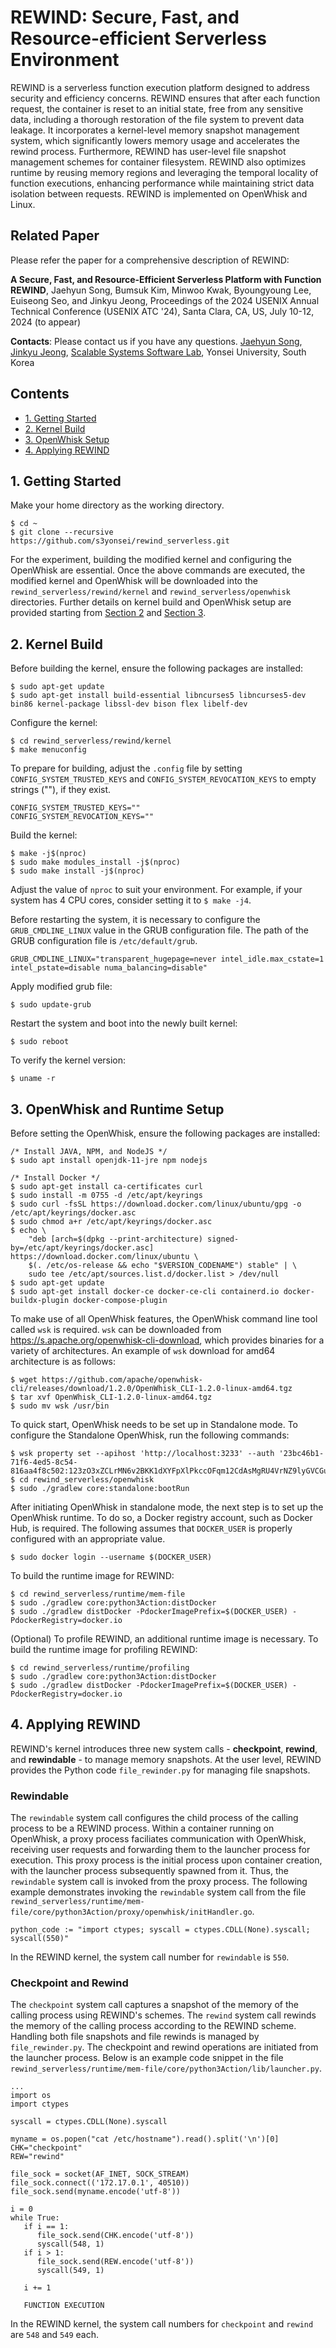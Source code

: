 
# REWIND: Secure, Fast, and Resource-efficient Serverless Environment

REWIND is a serverless function execution platform designed to address security and efficiency concerns.
REWIND ensures that after each function request, the container is reset to an initial state, free from any sensitive data, including a thorough restoration of the file system to prevent data leakage.
It incorporates a kernel-level memory snapshot management system, which significantly lowers memory usage and accelerates the rewind process.
Furthermore, REWIND has user-level file snapshot management schemes for container filesystem.
REWIND also optimizes runtime by reusing memory regions and leveraging the temporal locality of function executions, enhancing performance while maintaining strict data isolation between requests.
REWIND is implemented on OpenWhisk and Linux.

## Related Paper

Please refer the paper for a comprehensive description of REWIND:

**A Secure, Fast, and Resource-Efficient Serverless Platform with Function REWIND**, Jaehyun Song, Bumsuk Kim, Minwoo Kwak, Byoungyoung Lee, Euiseong Seo, and Jinkyu Jeong, Proceedings of the 2024 USENIX Annual Technical Conference (USENIX ATC '24), Santa Clara, CA, US, July 10-12, 2024 (to appear)

**Contacts**: Please contact us if you have any questions. [Jaehyun Song](mailto:jaehyun.song@csi.skku.edu), [Jinkyu Jeong](mailto:jinkyu@yonsei.ac.kr), [Scalable Systems Software Lab](https://cslab.yonsei.ac.kr), Yonsei University, South Korea


## Contents
- [1. Getting Started](#1-getting-started)
- [2. Kernel Build](#2-kernel-build)
- [3. OpenWhisk Setup](#3-openwhisk-and-runtime-setup)
- [4. Applying REWIND](#4-applying-rewind)

## 1. Getting Started

Make your home directory as the working directory.
```
$ cd ~
$ git clone --recursive https://github.com/s3yonsei/rewind_serverless.git
```

For the experiment, building the modified kernel and configuring the OpenWhisk are essential.
Once the above commands are executed, the modified kernel and OpenWhisk will be downloaded into the `rewind_serverless/rewind/kernel` and `rewind_serverless/openwhisk` directories.
Further details on kernel build and OpenWhisk setup are provided starting from [Section 2](#2-kernel-build) and [Section 3](#3-openwhisk-and-runtime-setup).

## 2. Kernel Build

Before building the kernel, ensure the following packages are installed:
```
$ sudo apt-get update
$ sudo apt-get install build-essential libncurses5 libncurses5-dev bin86 kernel-package libssl-dev bison flex libelf-dev
```

Configure the kernel:
```
$ cd rewind_serverless/rewind/kernel
$ make menuconfig
```

To prepare for building, adjust the `.config` file by setting `CONFIG_SYSTEM_TRUSTED_KEYS` and `CONFIG_SYSTEM_REVOCATION_KEYS` to empty strings (""), if they exist.
```
CONFIG_SYSTEM_TRUSTED_KEYS=""
CONFIG_SYSTEM_REVOCATION_KEYS=""
```

Build the kernel:
```
$ make -j$(nproc)
$ sudo make modules_install -j$(nproc)
$ sudo make install -j$(nproc)
```
Adjust the value of `nproc` to suit your environment.
For example, if your system has 4 CPU cores, consider setting it to `$ make -j4`.

Before restarting the system, it is necessary to configure the `GRUB_CMDLINE_LINUX` value in the GRUB configuration file.
The path of the GRUB configuration file is `/etc/default/grub`.
```
GRUB_CMDLINE_LINUX="transparent_hugepage=never intel_idle.max_cstate=1 intel_pstate=disable numa_balancing=disable"
```

Apply modified grub file:
```
$ sudo update-grub
```

Restart the system and boot into the newly built kernel:
```
$ sudo reboot
```

To verify the kernel version:
```
$ uname -r
```

## 3. OpenWhisk and Runtime Setup

Before setting the OpenWhisk, ensure the following packages are installed:
```
/* Install JAVA, NPM, and NodeJS */
$ sudo apt install openjdk-11-jre npm nodejs

/* Install Docker */
$ sudo apt-get install ca-certificates curl
$ sudo install -m 0755 -d /etc/apt/keyrings
$ sudo curl -fsSL https://download.docker.com/linux/ubuntu/gpg -o /etc/apt/keyrings/docker.asc
$ sudo chmod a+r /etc/apt/keyrings/docker.asc
$ echo \
    "deb [arch=$(dpkg --print-architecture) signed-by=/etc/apt/keyrings/docker.asc] https://download.docker.com/linux/ubuntu \
    $(. /etc/os-release && echo "$VERSION_CODENAME") stable" | \
    sudo tee /etc/apt/sources.list.d/docker.list > /dev/null
$ sudo apt-get update
$ sudo apt-get install docker-ce docker-ce-cli containerd.io docker-buildx-plugin docker-compose-plugin
```

To make use of all OpenWhisk features, the OpenWhisk command line tool called `wsk` is required.
`wsk` can be downloaded from https://s.apache.org/openwhisk-cli-download, which provides binaries for a variety of architectures.
An example of `wsk` download for amd64 architecture is as follows:
```
$ wget https://github.com/apache/openwhisk-cli/releases/download/1.2.0/OpenWhisk_CLI-1.2.0-linux-amd64.tgz
$ tar xvf OpenWhisk_CLI-1.2.0-linux-amd64.tgz
$ sudo mv wsk /usr/bin
```

To quick start, OpenWhisk needs to be set up in Standalone mode.
To configure the Standalone OpenWhisk, run the following commands:
```
$ wsk property set --apihost 'http://localhost:3233' --auth '23bc46b1-71f6-4ed5-8c54-816aa4f8c502:123zO3xZCLrMN6v2BKK1dXYFpXlPkccOFqm12CdAsMgRU4VrNZ9lyGVCGuMDGIwP'
$ cd rewind_serverless/openwhisk
$ sudo ./gradlew core:standalone:bootRun
```

After initiating OpenWhisk in standalone mode, the next step is to set up the OpenWhisk runtime.
To do so, a Docker registry account, such as Docker Hub, is required.
The following assumes that `DOCKER_USER` is properly configured with an appropriate value.
```
$ sudo docker login --username $(DOCKER_USER)
```

To build the runtime image for REWIND:
```
$ cd rewind_serverless/runtime/mem-file
$ sudo ./gradlew core:python3Action:distDocker
$ sudo ./gradlew distDocker -PdockerImagePrefix=$(DOCKER_USER) -PdockerRegistry=docker.io
```

(Optional) To profile REWIND, an additional runtime image is necessary.
To build the runtime image for profiling REWIND:
```
$ cd rewind_serverless/runtime/profiling
$ sudo ./gradlew core:python3Action:distDocker
$ sudo ./gradlew distDocker -PdockerImagePrefix=$(DOCKER_USER) -PdockerRegistry=docker.io
```

## 4. Applying REWIND

REWIND's kernel introduces three new system calls - **checkpoint**, **rewind**, and **rewindable** - to manage memory snapshots.
At the user level, REWIND provides the Python code `file_rewinder.py` for managing file snapshots.

### Rewindable
The `rewindable` system call configures the child process of the calling process to be a REWIND process.
Within a container running on OpenWhisk, a proxy process faciliates communication with OpenWhisk, receiving user requests and forwarding them to the launcher process for execution.
This proxy process is the initial process upon container creation, with the launcher process subsequently spawned from it.
Thus, the `rewindable` system call is invoked from the proxy process.
The following example demonstrates invoking the `rewindable` system call from the file `rewind_serverless/runtime/mem-file/core/python3Action/proxy/openwhisk/initHandler.go`.

```
python_code := "import ctypes; syscall = ctypes.CDLL(None).syscall; syscall(550)"
```

In the REWIND kernel, the system call number for `rewindable` is `550`.

### Checkpoint and Rewind
The `checkpoint` system call captures a snapshot of the memory of the calling process using REWIND's schemes.
The `rewind` system call rewinds the memory of the calling process according to the REWIND scheme.
Handling both file snapshots and file rewinds is managed by `file_rewinder.py`.
The checkpoint and rewind operations are initiated from the launcher process.
Below is an example code snippet in the file `rewind_serverless/runtime/mem-file/core/python3Action/lib/launcher.py`.

```
...
import os
import ctypes

syscall = ctypes.CDLL(None).syscall

myname = os.popen("cat /etc/hostname").read().split('\n')[0]
CHK="checkpoint"
REW="rewind"

file_sock = socket(AF_INET, SOCK_STREAM)
file_sock.connect(('172.17.0.1', 40510))
file_sock.send(myname.encode('utf-8'))

i = 0
while True:
   if i == 1:
      file_sock.send(CHK.encode('utf-8'))
      syscall(548, 1)
   if i > 1:
      file_sock.send(REW.encode('utf-8'))
      syscall(549, 1)

   i += 1

   FUNCTION EXECUTION
```

In the REWIND kernel, the system call numbers for `checkpoint` and `rewind` are `548` and `549` each.





